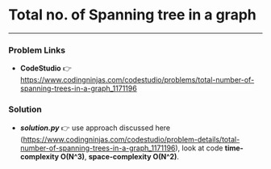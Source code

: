 # Total no. of Spanning tree in a graph

---

### Problem Links
- **__CodeStudio__** :point_right: https://www.codingninjas.com/codestudio/problems/total-number-of-spanning-trees-in-a-graph_1171196

### Solution
- **_solution.py_** :point_right: use approach discussed here (https://www.codingninjas.com/codestudio/problem-details/total-number-of-spanning-trees-in-a-graph_1171196), look at code **time-complexity O(N^3)**, **space-complexity O(N^2)**.
